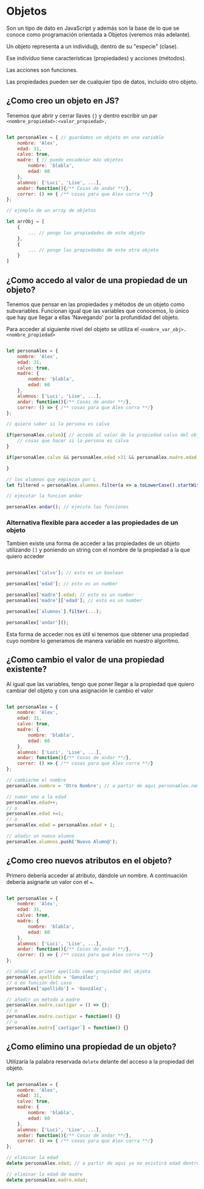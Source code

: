 # Objetos

Son un tipo de dato en JavaScript y además son la base de lo que se conoce como programación orientada a Objetos (veremos más adelante).

Un objeto representa a un individu@, dentro de su "especie" (clase).

Ese individuo tiene características (propiedades) y acciones (métodos).

Las acciones son funciones.

Las propiedades pueden ser de cualquier tipo de datos, incluido otro objeto.

## ¿Como creo un objeto en JS?

Tenemos que abrir y cerrar llaves `{}` y dentro escribir un par `<nombre_propiedad>:<valor_propiedad>,`

```js

let personaAlex = { // guardamos un objeto en una variable
    nombre: 'Alex',
    edad: 31,
    calvo: true,
    madre: { // puedo encadenar más objetos
        nombre: 'blabla',
        edad: 60
    },
    alumnos: ['Luci', 'Lise', ...],
    andar: function(){/** Cosas de andar **/},
    correr: () => { /** cosas para que Alex corra **/}
};

// ejemplo de un array de objetos

let arrObj = [
    {
        ... // pongo las propiedades de este objeto
    },
    {
        ... // pongo las propiedades de este otro objeto
    }
]

```

## ¿Como accedo al valor de una propiedad de un objeto?

Tenemos que pensar en las propiedades y métodos de un objeto como subvariables. Funcionan igual que las variables que conocemos, lo único que hay que llegar a ellas 'Navegando' por la profundidad del objeto.

Para acceder al siguiente nivel del objeto se utiliza el `<nombre_var_obj>.<nombre_propiedad>`

```js

let personaAlex = {
    nombre: 'Alex',
    edad: 31,
    calvo: true,
    madre: {
        nombre: 'blabla',
        edad: 60
    },
    alumnos: ['Luci', 'Lise', ...],
    andar: function(){/** Cosas de andar **/},
    correr: () => { /** cosas para que Alex corra **/}
};

// quiero saber si la persona es calva

if(personaAlex.calvo){ // accedo al valor de la propiedad calvo del objeto personaAlex y nos da un boolean
    // cosas que hacer si la persona es calva
}

if(personaAlex.calvo && personaAlex.edad >31 && personaAlex.madre.edad > 60){

}

// los alumnos que empiezan por L
let filtered = personaAlex.alumnos.filter(a => a.toLowerCase().startWith('l'));

// ejecutar la funcion andar

personaAlex.andar(); // ejecuto las funciones

```

### Alternativa flexible para acceder a las propiedades de un objeto

Tambien existe una forma de acceder a las propiedades de un objeto utilizando  `[]` y poniendo un string con el nombre de la propiedad a la que quiero acceder

```js

personaAlex['calvo']; // esto es un boolean

personaAlex['edad']; // esto es un number

personaAlex['madre'].edad; // esto es un number
personaAlex['madre']['edad']; // esto es un number

personaAlex[`alumnos`].filter(...);

personaAlex['andar']();

```

Esta forma de acceder nos es útil si tenemos que obtener una propiedad cuyo nombre lo generamos de manera variable en nuestro algoritmo.

## ¿Como cambio el valor de una propiedad existente?

Al igual que las variables, tengo que poner llegar a la propiedad que quiero cambiar del objeto y con una asignación le cambio el valor

```js

let personaAlex = {
    nombre: 'Alex',
    edad: 31,
    calvo: true,
    madre: {
        nombre: 'blabla',
        edad: 60
    },
    alumnos: ['Luci', 'Lise', ...],
    andar: function(){/** Cosas de andar **/},
    correr: () => { /** cosas para que Alex corra **/}
};

// cambiarme el nombre
personaAlex.nombre = 'Otro Nombre'; // a partir de aqui personaAlex.nombre ya no tiene el valor `Alex`

// sumar uno a la edad
personaAlex.edad++;
// o
personaAlex.edad +=1;
// o
personaAlex.edad = personaAlex.edad + 1;

// añadir un nuevo alumno
personaAlex.alumnos.push('Nuevo Alumn@');

```

## ¿Como creo nuevos atributos en el objeto?

Primero debería acceder al atributo, dándole un nombre. A continuación debería asignarle un valor con el  `=`.

```js

let personaAlex = {
    nombre: 'Alex',
    edad: 31,
    calvo: true,
    madre: {
        nombre: 'blabla',
        edad: 60
    },
    alumnos: ['Luci', 'Lise', ...],
    andar: function(){/** Cosas de andar **/},
    correr: () => { /** cosas para que Alex corra **/}
};

// añado el primer apellido como propiedad del objeto
personaAlex.apellido = 'González';
// o en función del caso
personaAlex['apellido'] = 'González';

// añadir un método a madre
personaAlex.madre.castigar = () => {};
// o
personaAlex.madre.castigar = function() {}
// o
personaAlex.madre[`castigar`] = function() {}

```

## ¿Como elimino una propiedad de un objeto?

Utilizaría la palabra reservada `delete` delante del acceso a la propiedad del objeto.

```js

let personaAlex = {
    nombre: 'Alex',
    edad: 31,
    calvo: true,
    madre: {
        nombre: 'blabla',
        edad: 60
    },
    alumnos: ['Luci', 'Lise', ...],
    andar: function(){/** Cosas de andar **/},
    correr: () => { /** cosas para que Alex corra **/}
};

// eliminar la edad
delete personaAlex.edad; // a partir de aqui ya no existirá edad dentro de personaAlex y por tanto cualquier acceso daría `undefined`

// eliminar la edad de madre
delete personaAlex.madre.edad; 

```
